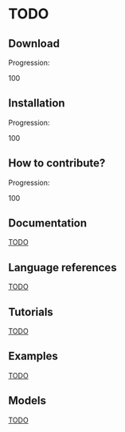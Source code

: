 <!--- THIS FILE IS AUTOMATICALY GENERATED --->
<!--- DO NOT EDIT --->

# TODO

## Download

Progression:
<div class="progress progress-100plus">
	<div class="progress-bar" style="width:100%">
	</div>
	<span class="progress-label">100</span>
</div>


## Installation

Progression:
<div class="progress progress-100plus">
	<div class="progress-bar" style="width:100%">
	</div>
	<span class="progress-label">100</span>
</div>


## How to contribute?

Progression:
<div class="progress progress-100plus">
	<div class="progress-bar" style="width:100%">
	</div>
	<span class="progress-label">100</span>
</div>



## Documentation
[TODO](/documentation/TODO)

## Language references
[TODO](/reference/TODO)

## Tutorials
[TODO](/tutorials/TODO)

## Examples
[TODO](/examples/TODO)

## Models
[TODO](/models/TODO)
